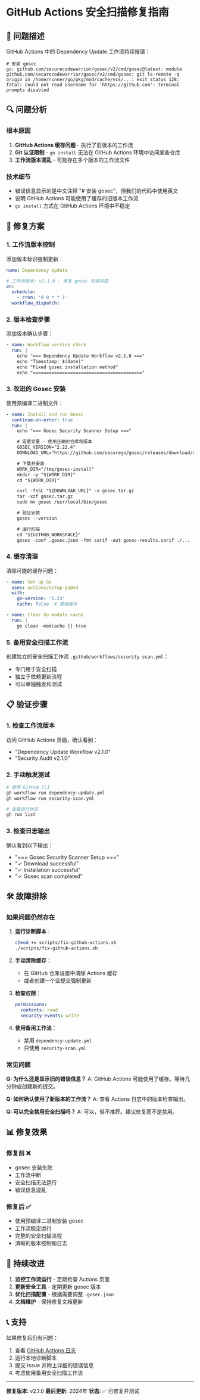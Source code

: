 # GitHub Actions 安全扫描修复指南

## 🚨 问题描述

GitHub Actions 中的 Dependency Update 工作流持续报错：

```
# 安装 gosec
go: github.com/securecodewarrior/gosec/v2/cmd/gosec@latest: module github.com/securecodewarrior/gosec/v2/cmd/gosec: git ls-remote -q origin in /home/runner/go/pkg/mod/cache/vcs/...: exit status 128:
fatal: could not read Username for 'https://github.com': terminal prompts disabled
```

## 🔍 问题分析

### 根本原因
1. **GitHub Actions 缓存问题** - 执行了旧版本的工作流
2. **Git 认证限制** - `go install` 无法在 GitHub Actions 环境中访问某些仓库
3. **工作流版本混乱** - 可能存在多个版本的工作流文件

### 技术细节
- 错误信息显示的是中文注释 "# 安装 gosec"，但我们的代码中使用英文
- 说明 GitHub Actions 可能使用了缓存的旧版本工作流
- `go install` 方式在 GitHub Actions 环境中不稳定

## 🔧 修复方案

### 1. 工作流版本控制

添加版本标识强制更新：

```yaml
name: Dependency Update

# 工作流版本: v2.1.0 - 修复 gosec 安装问题
on:
  schedule:
    - cron: '0 8 * * 1'
  workflow_dispatch:
```

### 2. 版本检查步骤

添加版本确认步骤：

```yaml
- name: Workflow version check
  run: |
    echo "=== Dependency Update Workflow v2.1.0 ==="
    echo "Timestamp: $(date)"
    echo "Fixed gosec installation method"
    echo "========================================="
```

### 3. 改进的 Gosec 安装

使用预编译二进制文件：

```yaml
- name: Install and run Gosec
  continue-on-error: true
  run: |
    echo "=== Gosec Security Scanner Setup ==="

    # 设置变量 - 使用正确的仓库和版本
    GOSEC_VERSION="2.22.4"
    DOWNLOAD_URL="https://github.com/securego/gosec/releases/download/v${GOSEC_VERSION}/gosec_${GOSEC_VERSION}_linux_amd64.tar.gz"

    # 下载并安装
    WORK_DIR="/tmp/gosec-install"
    mkdir -p "${WORK_DIR}"
    cd "${WORK_DIR}"

    curl -fsSL "${DOWNLOAD_URL}" -o gosec.tar.gz
    tar -xzf gosec.tar.gz
    sudo mv gosec /usr/local/bin/gosec

    # 验证安装
    gosec --version

    # 运行扫描
    cd "${GITHUB_WORKSPACE}"
    gosec -conf .gosec.json -fmt sarif -out gosec-results.sarif ./...
```

### 4. 缓存清理

清除可能的缓存问题：

```yaml
- name: Set up Go
  uses: actions/setup-go@v4
  with:
    go-version: '1.23'
    cache: false  # 禁用缓存

- name: Clear Go module cache
  run: |
    go clean -modcache || true
```

### 5. 备用安全扫描工作流

创建独立的安全扫描工作流 `.github/workflows/security-scan.yml`：

- 专门用于安全扫描
- 独立于依赖更新流程
- 可以单独触发和测试

## 📋 验证步骤

### 1. 检查工作流版本

访问 GitHub Actions 页面，确认看到：
- "Dependency Update Workflow v2.1.0"
- "Security Audit v2.1.0"

### 2. 手动触发测试

```bash
# 使用 GitHub CLI
gh workflow run dependency-update.yml
gh workflow run security-scan.yml

# 查看运行状态
gh run list
```

### 3. 检查日志输出

确认看到以下输出：
- "=== Gosec Security Scanner Setup ==="
- "✓ Download successful"
- "✓ Installation successful"
- "✓ Gosec scan completed"

## 🛠️ 故障排除

### 如果问题仍然存在

1. **运行诊断脚本**：
   ```bash
   chmod +x scripts/fix-github-actions.sh
   ./scripts/fix-github-actions.sh
   ```

2. **手动清除缓存**：
   - 在 GitHub 仓库设置中清除 Actions 缓存
   - 或者创建一个空提交强制更新

3. **检查权限**：
   ```yaml
   permissions:
     contents: read
     security-events: write
   ```

4. **使用备用工作流**：
   - 禁用 `dependency-update.yml`
   - 只使用 `security-scan.yml`

### 常见问题

**Q: 为什么还是显示旧的错误信息？**
A: GitHub Actions 可能使用了缓存。等待几分钟或创建新的提交。

**Q: 如何确认使用了新版本的工作流？**
A: 查看 Actions 日志中的版本检查输出。

**Q: 可以完全禁用安全扫描吗？**
A: 可以，但不推荐。建议修复而不是禁用。

## 📊 修复效果

### 修复前 ❌
- gosec 安装失败
- 工作流中断
- 安全扫描无法运行
- 错误信息混乱

### 修复后 ✅
- 使用预编译二进制安装 gosec
- 工作流稳定运行
- 完整的安全扫描流程
- 清晰的版本控制和日志

## 🔄 持续改进

1. **监控工作流运行** - 定期检查 Actions 页面
2. **更新安全工具** - 定期更新 gosec 版本
3. **优化扫描配置** - 根据需要调整 `.gosec.json`
4. **文档维护** - 保持修复文档更新

## 📞 支持

如果修复后仍有问题：

1. 查看 [GitHub Actions 日志](https://github.com/kis2show/lazybala/actions)
2. 运行本地诊断脚本
3. 提交 Issue 并附上详细的错误信息
4. 考虑使用备用安全扫描工作流

---

**修复版本**: v2.1.0
**最后更新**: 2024年
**状态**: ✅ 已修复并测试
